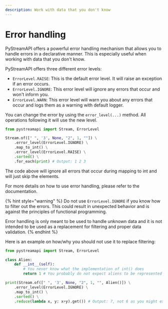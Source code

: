 ```yaml
---
description: Work with data that you don't know
---
```


# Error handling

PyStreamAPI offers a powerful error handling mechanism that allows you to handle errors in a declarative manner. This is especially useful when working with data that you don't know.

PyStreamAPI offers three different error levels:

* `ErrorLevel.RAISE`: This is the default error level. It will raise an exception if an error occurs.
* `ErrorLevel.IGNORE`: This error level will ignore any errors that occur and won't inform you.
* `ErrorLevel.WARN`: This error level will warn you about any errors that occur and logs them as a warning with default logger.

You can change the error by using the `error_level(...)` method. All operations following it will use the new level.

```python
from pystreamapi import Stream, ErrorLevel

Stream.of([" ", '3', None, "2", 1, ""]) \
    .error_level(ErrorLevel.IGNORE) \
    .map_to_int() \
    .error_level(ErrorLevel.RAISE) \
    .sorted() \
    .for_each(print) # Output: 1 2 3
```

The code above will ignore all errors that occur during mapping to int and will just skip the elements.

For more details on how to use error handling, please refer to the documentation.

{% hint style="warning" %}
Do not use `ErrorLevel.IGNORE` if you know how to filter out the errors. This could result in unexpected behavior and is against the principles of functional programming.

Error handling is only meant to be used to handle unknown data and it is not intended to be used as a replacement for filtering and proper data validation.
{% endhint %}

Here is an example on how/why you should not use it to replace filtering:

```python
from pystreamapi import Stream, ErrorLevel

class Alien:
    def __int__(self):
        # You never know what the implementation of int() does
        return 1 # You probably do not expect aliens to be represented as int!

print(Stream.of([" ", '3', None, "2", 1, "", Alien()]) \
    .error_level(ErrorLevel.IGNORE) \
    .map_to_int() \
    .sorted() \
    .reduce(lambda x, y: x+y).get()) # Output: 7, not 6 as you might expect
```
